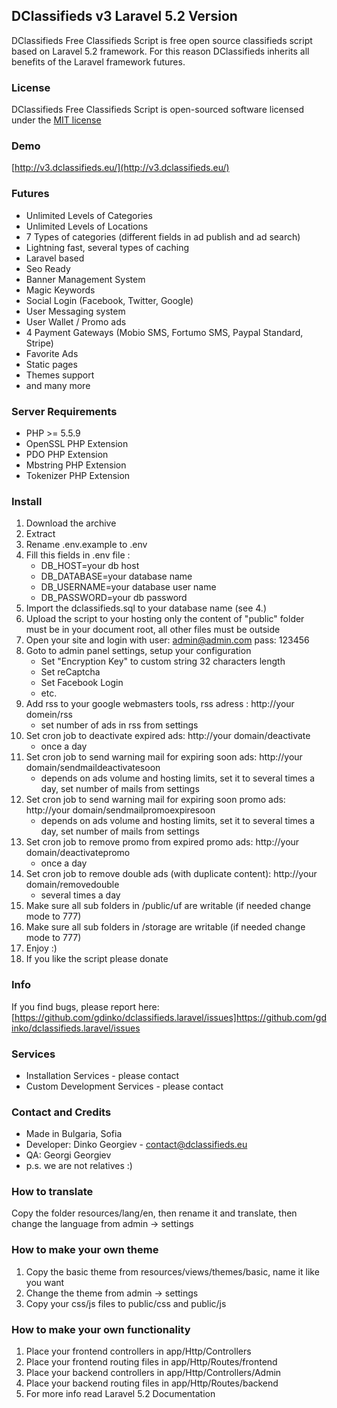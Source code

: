 ## DClassifieds v3 Laravel 5.2 Version

DClassifieds Free Classifieds Script is free open source classifieds script based on Laravel 5.2 framework. For this reason DClassifieds inherits all benefits of the Laravel framework futures.

### License

DClassifieds Free Classifieds Script is open-sourced software licensed under the [MIT license](http://opensource.org/licenses/MIT)

### Demo

[http://v3.dclassifieds.eu/](http://v3.dclassifieds.eu/)

### Futures
- Unlimited Levels of Categories
- Unlimited Levels of Locations
- 7 Types of categories (different fields in ad publish and ad search)
- Lightning fast, several types of caching
- Laravel based
- Seo Ready
- Banner Management System
- Magic Keywords
- Social Login (Facebook, Twitter, Google)
- User Messaging system
- User Wallet / Promo ads
- 4 Payment Gateways (Mobio SMS, Fortumo SMS, Paypal Standard, Stripe)
- Favorite Ads
- Static pages
- Themes support
- and many more

### Server Requirements

- PHP >= 5.5.9
- OpenSSL PHP Extension
- PDO PHP Extension
- Mbstring PHP Extension
- Tokenizer PHP Extension

### Install
1. Download the archive
2. Extract
3. Rename .env.example to .env
4. Fill this fields in .env file :
    - DB_HOST=your db host
    - DB_DATABASE=your database name
    - DB_USERNAME=your database user name
    - DB_PASSWORD=your db password
5. Import the dclassifieds.sql to your database name (see 4.)
6. Upload the script to your hosting only the content of "public" folder must be in your document root, all other files must be outside
7. Open your site and login with user: admin@admin.com pass: 123456
8. Goto to admin panel settings, setup your configuration
    - Set "Encryption Key" to custom string 32 characters length
    - Set reCaptcha
    - Set Facebook Login
    - etc.
9. Add rss to your google webmasters tools, rss adress : http://your domein/rss
    - set number of ads in rss from settings
10. Set cron job to deactivate expired ads: http://your domain/deactivate
    - once a day
11. Set cron job to send warning mail for expiring soon ads: http://your domain/sendmaildeactivatesoon
    - depends on ads volume and hosting limits, set it to several times a day, set number of mails from settings
12. Set cron job to send warning mail for expiring soon promo ads: http://your domain/sendmailpromoexpiresoon
    - depends on ads volume and hosting limits, set it to several times a day, set number of mails from settings
13. Set cron job to remove promo from expired promo ads: http://your domain/deactivatepromo
    - once a day
14. Set cron job to remove double ads (with duplicate content): http://your domain/removedouble
    - several times a day
15. Make sure all sub folders in /public/uf are writable (if needed change mode to 777)
16. Make sure all sub folders in /storage are writable (if needed change mode to 777)
17. Enjoy :)
18. If you like the script please donate

### Info
If you find bugs, please report here: [https://github.com/gdinko/dclassifieds.laravel/issues]https://github.com/gdinko/dclassifieds.laravel/issues

### Services
- Installation Services - please contact
- Custom Development Services - please contact

### Contact and Credits
- Made in Bulgaria, Sofia
- Developer: Dinko Georgiev - contact@dclassifieds.eu
- QA: Georgi Georgiev
- p.s. we are not relatives :)

### How to translate
Copy the folder resources/lang/en, then rename it and translate, then change the language from admin -> settings

### How to make your own theme
1. Copy the basic theme from resources/views/themes/basic, name it like you want
2. Change the theme from admin -> settings
3. Copy your css/js files to public/css and public/js

### How to make your own functionality
1. Place your frontend controllers in app/Http/Controllers
2. Place your frontend routing files in app/Http/Routes/frontend
3. Place your backend controllers in app/Http/Controllers/Admin
4. Place your backend routing files in app/Http/Routes/backend
5. For more info read Laravel 5.2 Documentation
